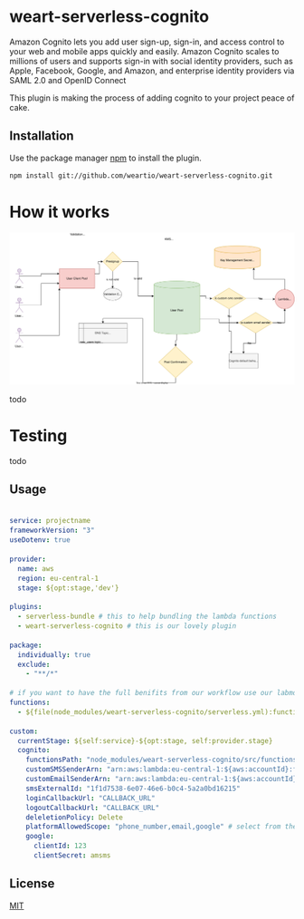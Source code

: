 # weart-serverless-cognito

Amazon Cognito lets you add user sign-up, sign-in, and access control to your web and mobile apps quickly and easily. Amazon Cognito scales to millions of users and supports sign-in with social identity providers, such as Apple, Facebook, Google, and Amazon, and enterprise identity providers via SAML 2.0 and OpenID Connect

This plugin is making the process of adding cognito to your project peace of cake.



## Installation

Use the package manager [npm](https://www.npmjs.com/) to install the plugin.

```bash
npm install git://github.com/weartio/weart-serverless-cognito.git
```


# How it works
![image description](user_pool.drawio.svg)

todo



# Testing
todo





## Usage

```yaml

service: projectname
frameworkVersion: "3"
useDotenv: true

provider:
  name: aws
  region: eu-central-1
  stage: ${opt:stage,'dev'}

plugins:
  - serverless-bundle # this to help bundling the lambda functions
  - weart-serverless-cognito # this is our lovely plugin

package:
  individually: true
  exclude:
    - "**/*"

# if you want to have the full benifits from our workflow use our labmda functions, otherwise feel free to write your own ones.
functions:
  - ${file(node_modules/weart-serverless-cognito/serverless.yml):functions}

custom:
  currentStage: ${self:service}-${opt:stage, self:provider.stage}
  cognito:
    functionsPath: "node_modules/weart-serverless-cognito/src/functions"
    customSMSSenderArn: "arn:aws:lambda:eu-central-1:${aws:accountId}:function:${self:custom.currentStage}-customSMSSender"
    customEmailSenderArn: "arn:aws:lambda:eu-central-1:${aws:accountId}:function:${self:custom.currentStage}-customEmailSender"
    smsExternalId: "1f1d7538-6e07-46e6-b0c4-5a2a0bd16215"
    loginCallbackUrl: "CALLBACK_URL"
    logoutCallbackUrl: "CALLBACK_URL"
    deleletionPolicy: Delete
    platformAllowedScope: "phone_number,email,google" # select from these options, 
    google:
      clientId: 123
      clientSecret: amsms

```




## License
[MIT](https://choosealicense.com/licenses/mit/)